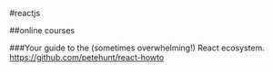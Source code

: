 #reactjs

##online courses



###Your guide to the (sometimes overwhelming!) React ecosystem.
https://github.com/petehunt/react-howto
